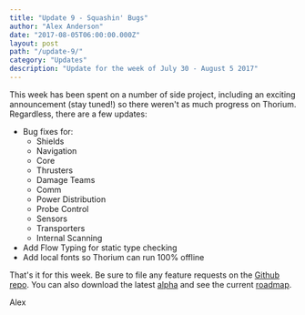 ```yaml
---
title: "Update 9 - Squashin' Bugs"
author: "Alex Anderson"
date: "2017-08-05T06:00:00.000Z"
layout: post
path: "/update-9/"
category: "Updates"
description: "Update for the week of July 30 - August 5 2017"
---
```


This week has been spent on a number of side project, including an exciting announcement (stay tuned!) so there weren't as much progress on Thorium. Regardless, there are a few updates:

* Bug fixes for:
  * Shields
  * Navigation
  * Core
  * Thrusters
  * Damage Teams
  * Comm
  * Power Distribution
  * Probe Control
  * Sensors
  * Transporters
  * Internal Scanning
* Add Flow Typing for static type checking
* Add local fonts so Thorium can run 100% offline

That's it for this week. Be sure to file any feature requests on the [Github repo](https://github.com/Thorium-Sim/thorium/issues). You can also download the latest [alpha](https://github.com/Thorium-Sim/thorium/releases) and see the current [roadmap](https://github.com/Thorium-Sim/thorium/projects/2).

Alex
